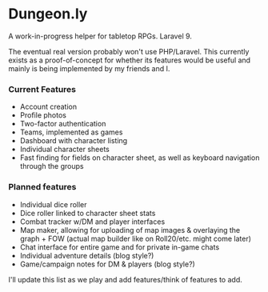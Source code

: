 # Dungeon.ly

A work-in-progress helper for tabletop RPGs. Laravel 9.

The eventual real version probably won't use PHP/Laravel. This currently exists as a proof-of-concept for whether its features would be useful and mainly is being implemented by my friends and I.

### Current Features

- Account creation
- Profile photos
- Two-factor authentication
- Teams, implemented as games
- Dashboard with character listing
- Individual character sheets
- Fast finding for fields on character sheet, as well as keyboard navigation through the groups

### Planned features

- Individual dice roller
- Dice roller linked to character sheet stats
- Combat tracker w/DM and player interfaces
- Map maker, allowing for uploading of map images & overlaying the graph + FOW (actual map builder like on Roll20/etc. might come later)
- Chat interface for entire game and for private in-game chats
- Individual adventure details (blog style?)
- Game/campaign notes for DM & players (blog style?)

I'll update this list as we play and add features/think of features to add.
